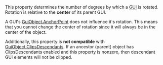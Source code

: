 This property determines the number of degrees by which a [GUI](https://developer.roblox.com/en-us/api-reference/class/GuiObject) is rotated. Rotation is relative to the **center** of its parent GUI.

A GUI's [GuiObject.AnchorPoint](https://developer.roblox.com/en-us/api-reference/property/GuiObject/AnchorPoint) does not influence it's rotation. This means that you cannot change the center of rotation since it will always be in the center of the object.

Additionally, this property is **not compatible** with [GuiObject.ClipsDescendants](https://developer.roblox.com/en-us/api-reference/property/GuiObject/ClipsDescendants). If an ancestor (parent) object has ClipsDescendants enabled and this property is nonzero, then descendant GUI elements will not be clipped.
